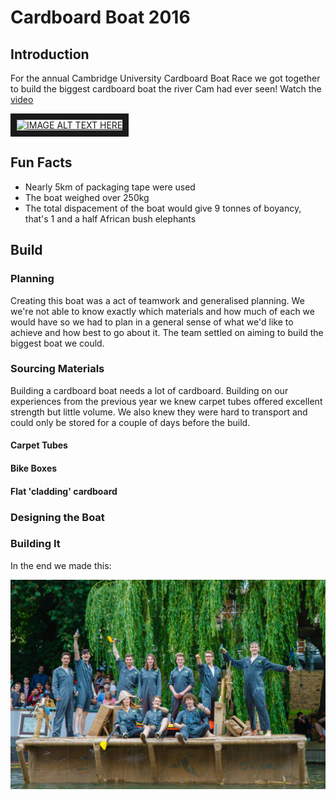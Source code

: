# Cardboard Boat 2016

## Introduction
For the annual Cambridge University Cardboard Boat Race we got together to build the biggest cardboard boat the river Cam had ever seen!
Watch the [video](https://www.youtube.com/watch?v=Aw5Ak5E9MJw)

<a href="http://www.youtube.com/watch?feature=player_embedded&v=Aw5Ak5E9MJw
" target="_blank"><img src="http://img.youtube.com/vi/Aw5Ak5E9MJw/0.jpg" 
alt="IMAGE ALT TEXT HERE" width="240" height="180" border="10" /></a>

## Fun Facts
- Nearly 5km of packaging tape were used
- The boat weighed over 250kg
- The total dispacement of the boat would give 9 tonnes of boyancy, that's 1 and a half African bush elephants

## Build
### Planning
Creating this boat was a act of teamwork and generalised planning. We we're not able to know exactly which materials and how much of each we would have so we had to plan in a general sense of what we'd like to achieve and how best to go about it. The team settled on aiming to build the biggest boat we could.

### Sourcing Materials
Building a cardboard boat needs a lot of cardboard. Building on our experiences from the previous year we knew carpet tubes offered excellent strength but little volume. We also knew they were hard to transport and could only be stored for a couple of days before the build.

#### Carpet Tubes

#### Bike Boxes

#### Flat 'cladding' cardboard

### Designing the Boat

### Building It

In the end we made this:

![alt text][group_photo]

[group_photo]: https://github.com/nyacg/CardboardBoat/blob/master/Images/cam_group.jpg "The Result"



